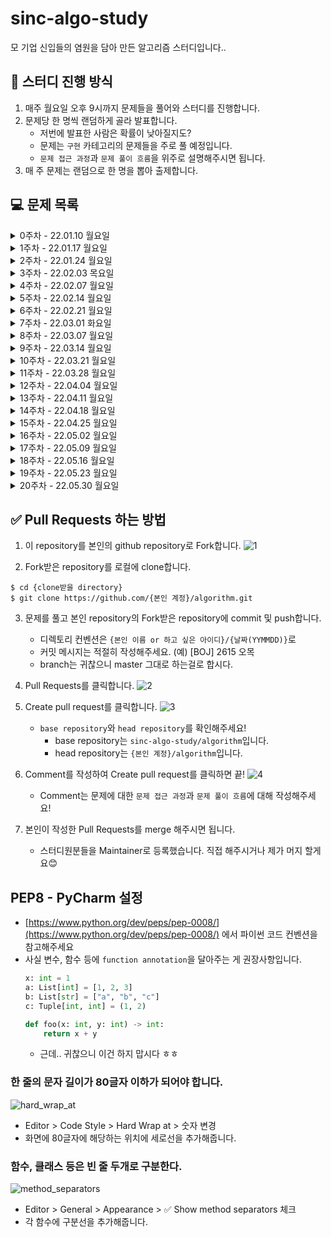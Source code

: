 # sinc-algo-study

모 기업 신입들의 염원을 담아 만든 알고리즘 스터디입니다..

## 📌 스터디 진행 방식
1. 매주 월요일 오후 9시까지 문제들을 풀어와 스터디를 진행합니다.
2. 문제당 한 명씩 랜덤하게 골라 발표합니다.
    * 저번에 발표한 사람은 확률이 낮아질지도?
    * 문제는 `구현` 카테고리의 문제들을 주로 풀 예정입니다.
    * `문제 접근 과정`과 `문제 풀이 흐름`을 위주로 설명해주시면 됩니다.
3. 매 주 문제는 랜덤으로 한 명을 뽑아 출제합니다.

## 💻 문제 목록
<details markdown="1">
<summary>0주차 - 22.01.10 월요일</summary>

### 1. [[BOJ] 2615 오목](https://www.acmicpc.net/problem/2615)
* 구현, 브루트포스
* ![실버 2](https://img.shields.io/badge/%EB%B0%B1%EC%A4%80-SILVER%20II-lightgrey)
### 2. [[PGS] 81301 숫자 문자열과 영단어](https://programmers.co.kr/learn/courses/30/lessons/81301)
* 구현, 시뮬레이션
* ![LV. 1](https://img.shields.io/badge/%ED%94%84%EB%A1%9C%EA%B7%B8%EB%9E%98%EB%A8%B8%EC%8A%A4-Lv.%201-brightgreen)
* 2021 카카오 채용연계형 인턴십 - 1번 문제
### 3. [[PGS] 64061 크레인 인형뽑기 게임](https://programmers.co.kr/learn/courses/30/lessons/64061)
* 구현, 문자열 다루기
* ![LV. 1](https://img.shields.io/badge/%ED%94%84%EB%A1%9C%EA%B7%B8%EB%9E%98%EB%A8%B8%EC%8A%A4-Lv.%201-brightgreen)
* 2019 카카오 개발자 겨울 인턴십 - 1번 문제

</details>

<details markdown="1">
<summary>1주차 - 22.01.17 월요일</summary>

### 1. [[BOJ] 16926 배열 돌리기 1](https://www.acmicpc.net/problem/16926)
* 구현
* ![실버 2](https://img.shields.io/badge/%EB%B0%B1%EC%A4%80-SILVER%20II-lightgrey)
### 2. [[BOJ] 15685 드래곤 커브](https://www.acmicpc.net/problem/15685)
* 구현, 시뮬레이션
* ![골드 4](https://img.shields.io/badge/%EB%B0%B1%EC%A4%80-GOLD%20IV-yellow)
### 3. [[PGS] 60057 문자열 압축](https://programmers.co.kr/learn/courses/30/lessons/60057)
* 구현, 문자열 다루기
* ![LV.2](https://img.shields.io/badge/%ED%94%84%EB%A1%9C%EA%B7%B8%EB%9E%98%EB%A8%B8%EC%8A%A4-Lv.%202-yellow)
* 2020 KAKAO BLIND RECRUITMENT - 1번 문제

</details>

<details markdown="1">
<summary>2주차 - 22.01.24 월요일</summary>

### 1. [[BOJ] 15686 치킨 배달](https://www.acmicpc.net/problem/15686)
* 구현(조합), 브루트포스
* ![골드 5](https://img.shields.io/badge/%EB%B0%B1%EC%A4%80-GOLD%20V-yellow)
### 2. [[BOJ] 1715 카드 정렬하기](https://www.acmicpc.net/problem/1715)
* 우선순위 큐, 그리디
* ![골드 4](https://img.shields.io/badge/%EB%B0%B1%EC%A4%80-GOLD%20IV-yellow)
### 3. [[PGS] 72412 순위 검색](https://programmers.co.kr/learn/courses/30/lessons/72412)
* 구현(자료 구조), 이진 탐색
* ![LV.2](https://img.shields.io/badge/%ED%94%84%EB%A1%9C%EA%B7%B8%EB%9E%98%EB%A8%B8%EC%8A%A4-Lv.%202-yellow)
* 2021 KAKAO BLIND RECRUITMENT - 3번 문제
### 추가 문제. [[PGS] 60060 가사 검색](https://programmers.co.kr/learn/courses/30/lessons/60060)
* 트라이 or 이진 탐색
* ![LV.4](https://img.shields.io/badge/%ED%94%84%EB%A1%9C%EA%B7%B8%EB%9E%98%EB%A8%B8%EC%8A%A4-Lv.%204-red)
* 2020 KAKAO BLIND RECRUITMENT - 4번 문제

</details>

<details markdown="1">
<summary>3주차 - 22.02.03 목요일</summary>

### 1. [[BOJ] 17609 회문](https://www.acmicpc.net/problem/17609)
* 투 포인터, 문자열
* ![실버 1](https://img.shields.io/badge/%EB%B0%B1%EC%A4%80-SILVER%20I-lightgrey)
### 2. [[BOJ] 9663 N-Queen](https://www.acmicpc.net/problem/9663)
* DFS, 백트래킹
* ![골드 5](https://img.shields.io/badge/%EB%B0%B1%EC%A4%80-GOLD%20V-yellow)
### 3. [[BOJ] 1937 욕심쟁이 판다](https://www.acmicpc.net/problem/1937)
* DFS, DP
* ![골드 3](https://img.shields.io/badge/%EB%B0%B1%EC%A4%80-GOLD%20III-yellow)
### 추가 문제. [[PGS] 84021 퍼즐 조각 채우기](https://programmers.co.kr/learn/courses/30/lessons/84021)
* 구현 (매우 복잡한)
* ![LV.3](https://img.shields.io/badge/%ED%94%84%EB%A1%9C%EA%B7%B8%EB%9E%98%EB%A8%B8%EC%8A%A4-Lv.%203-orange)
* 2021 상반기 네이버 신입 공채 : 기술 직군 - 4번 문제

</details>


<details markdown="1">
<summary>4주차 - 22.02.07 월요일</summary>

### 1. [[BOJ] 4485 녹색 옷 입은 애가 젤다지?](https://www.acmicpc.net/problem/4485)
* 다익스트라
* ![골드 4](https://img.shields.io/badge/%EB%B0%B1%EC%A4%80-GOLD%20IV-yellow)
### 2. [[BOJ] 1525 퍼즐](https://www.acmicpc.net/problem/1525)
* BFS, 자료 구조
* ![골드 2](https://img.shields.io/badge/%EB%B0%B1%EC%A4%80-GOLD%20II-yellow)
### 추가 문제. [[PGS] 60063 블록 이동하기](https://programmers.co.kr/learn/courses/30/lessons/60063)
* 구현 (매우 어려운)
* ![LV.3](https://img.shields.io/badge/%ED%94%84%EB%A1%9C%EA%B7%B8%EB%9E%98%EB%A8%B8%EC%8A%A4-Lv.%203-orange)
* 2020 KAKAO BLIND RECRUITMENT - 7번 문제

</details>

<details markdown="1">
<summary>5주차 - 22.02.14 월요일</summary>

### 1. [[BOJ] 1113 수영장 만들기](https://www.acmicpc.net/problem/1113)
* BFS
* ![골드 1](https://img.shields.io/badge/%EB%B0%B1%EC%A4%80-GOLD%20I-yellow)
### 2. [[BOJ] 5582 공통 부분 문자열](https://www.acmicpc.net/problem/5582)
* DP
* ![골드 5](https://img.shields.io/badge/%EB%B0%B1%EC%A4%80-GOLD%20V-yellow)
### 3. [[BOJ] 6236 용돈 관리](https://www.acmicpc.net/problem/6236)
* 이분 탐색
* ![실버 2](https://img.shields.io/badge/%EB%B0%B1%EC%A4%80-SILVER%20II-lightgrey)
### 추가 문제. [[PGS] 72414 광고 삽입](https://programmers.co.kr/learn/courses/30/lessons/72414)
* 구현
* ![LV.3](https://img.shields.io/badge/%ED%94%84%EB%A1%9C%EA%B7%B8%EB%9E%98%EB%A8%B8%EC%8A%A4-Lv.%203-orange)
* 2021 KAKAO BLIND RECRUITMENT - 5번 문제

</details>

<details markdown="1">
<summary>6주차 - 22.02.21 월요일</summary>

### 1. [[BOJ] 2156 포도주 시식](https://www.acmicpc.net/problem/2156)
* DP
* ![실버 1](https://img.shields.io/badge/%EB%B0%B1%EC%A4%80-SILVER%20I-lightgrey)
### 2. [[BOJ] 16236 아기 상어](https://www.acmicpc.net/problem/16236)
* 구현, BFS
* ![골드 3](https://img.shields.io/badge/%EB%B0%B1%EC%A4%80-GOLD%20III-yellow)
### 3. [[BOJ] 22860 폴더 정리](https://www.acmicpc.net/problem/22860)
* 자료구조 (트리, 그래프), 재귀
* ![골드 3](https://img.shields.io/badge/%EB%B0%B1%EC%A4%80-GOLD%20III-yellow)
### 추가 문제. [[PGS] 64062 징검다리 건너기](https://programmers.co.kr/learn/courses/30/lessons/64062)
* 이진 탐색
* ![LV.3](https://img.shields.io/badge/%ED%94%84%EB%A1%9C%EA%B7%B8%EB%9E%98%EB%A8%B8%EC%8A%A4-Lv.%203-orange)
* 2019 KAKAO 개발자 겨울 인턴십 - 5번 문제

</details>

<details markdown="1">
<summary>7주차 - 22.03.01 화요일</summary>

### 1. [[BOJ] 1992 쿼드트리](https://www.acmicpc.net/problem/1992)
* 분할 정복, 재귀
* ![실버 1](https://img.shields.io/badge/%EB%B0%B1%EC%A4%80-SILVER%20I-lightgrey)
### 2. [[BOJ] 11054 가장 긴 바이토닉 부분 수열](https://www.acmicpc.net/problem/11054)
* DP (LIS)
* ![골드 3](https://img.shields.io/badge/%EB%B0%B1%EC%A4%80-GOLD%20III-yellow)
### 3. [[BOJ] 21611 마법사 상어와 블리자드](https://www.acmicpc.net/problem/21611)
* 구현, 시뮬레이션 (매우 빡센)
* ![골드 1](https://img.shields.io/badge/%EB%B0%B1%EC%A4%80-GOLD%20I-yellow)
### 추가 문제. [[BOJ] 1208 부분수열의 합 2](https://www.acmicpc.net/problem/1208)
* 구현, 재귀
* ![골드 1](https://img.shields.io/badge/%EB%B0%B1%EC%A4%80-GOLD%20I-yellow)

</details>

<details markdown="1">
<summary>8주차 - 22.03.07 월요일</summary>

### 1. [[BOJ] 11559 Puyo Puyo](https://www.acmicpc.net/problem/11559)
* 구현, 시뮬레이션, BFS
* ![골드 4](https://img.shields.io/badge/%EB%B0%B1%EC%A4%80-GOLD%20IV-yellow)
### 2. [[BOJ] 9935 문자열 폭발](https://www.acmicpc.net/problem/9935)
* 문자열, 자료 구조(스택)
* ![골드 4](https://img.shields.io/badge/%EB%B0%B1%EC%A4%80-GOLD%20IV-yellow)
### 3. [[BOJ] 16197 두 동전](https://www.acmicpc.net/problem/16197)
* DFS, BFS, 백트래킹
* ![골드 4](https://img.shields.io/badge/%EB%B0%B1%EC%A4%80-GOLD%20IV-yellow)
### 추가 문제. [[PGS] 60061 기둥과 보 설치](https://programmers.co.kr/learn/courses/30/lessons/60061)
* 구현
* ![LV.3](https://img.shields.io/badge/%ED%94%84%EB%A1%9C%EA%B7%B8%EB%9E%98%EB%A8%B8%EC%8A%A4-Lv.%203-orange)
* 2020 KAKAO BLIND RECRUITMENT - 5번 문제

</details>

<details markdown="1">
<summary>9주차 - 22.03.14 월요일</summary>

### 1. [[BOJ] 13398 연속합 2](https://www.acmicpc.net/problem/13398)
* 다이나믹 프로그래밍
* ![골드 5](https://img.shields.io/badge/%EB%B0%B1%EC%A4%80-GOLD%20V-yellow)
### 2. [[BOJ] 16562 친구비](https://www.acmicpc.net/problem/16562)
* 분리 집합 (Union-Find)
* ![골드 3](https://img.shields.io/badge/%EB%B0%B1%EC%A4%80-GOLD%20III-yellow)
### 3. [[PGS] 81302 거리두기 확인하기](https://programmers.co.kr/learn/courses/30/lessons/81302)
* 구현, 시뮬레이션
* ![LV.2](https://img.shields.io/badge/%ED%94%84%EB%A1%9C%EA%B7%B8%EB%9E%98%EB%A8%B8%EC%8A%A4-Lv.%202-yellow)
* 2021 카카오 채용연계형 인턴십 - 2번 문제
### 추가 문제. [[BOJ] 2146 다리 만들기](https://www.acmicpc.net/problem/2146)
* 구현, 그래프 탐색(DFS, BFS)
* ![골드 3](https://img.shields.io/badge/%EB%B0%B1%EC%A4%80-GOLD%20III-yellow)

</details>

<details markdown="1">
<summary>10주차 - 22.03.21 월요일</summary>

### 1. [[PGS] 92341 주차 요금 계산](https://programmers.co.kr/learn/courses/30/lessons/92341)
* 구현
* ![LV.2](https://img.shields.io/badge/%ED%94%84%EB%A1%9C%EA%B7%B8%EB%9E%98%EB%A8%B8%EC%8A%A4-Lv.%202-yellow)
* 2022 KAKAO BLIND RECRUITMENT - 3번 문제
### 2. [[BOJ] 17144 미세먼지 안녕!](https://www.acmicpc.net/problem/17144)
* 구현, 시뮬레이션
* ![골드 4](https://img.shields.io/badge/%EB%B0%B1%EC%A4%80-GOLD%20IV-yellow)
### 3. [[BOJ] 2294 동전 2](https://www.acmicpc.net/problem/2294)
* 다이나믹 프로그래밍
* ![실버 1](https://img.shields.io/badge/%EB%B0%B1%EC%A4%80-SILVER%20I-lightgrey)
### 추가 문제. [[BOJ] 14267 회사 문화 1](https://www.acmicpc.net/problem/14267)
* 트리
* ![골드 4](https://img.shields.io/badge/%EB%B0%B1%EC%A4%80-GOLD%20IV-yellow)
### 추가 문제. [[BOJ] 1949 우수 마을](https://www.acmicpc.net/problem/1949)
* 트리에서의 다이나믹 프로그래밍
* ![골드 2](https://img.shields.io/badge/%EB%B0%B1%EC%A4%80-GOLD%20II-yellow)

</details>

<details markdown="1">
<summary>11주차 - 22.03.28 월요일</summary>

### 1. [[BOJ] 16235 나무 재테크](https://www.acmicpc.net/problem/16235)
* 구현, 시뮬레이션
* ![골드 4](https://img.shields.io/badge/%EB%B0%B1%EC%A4%80-GOLD%20IV-yellow)
### 2. [[BOJ] 2302 극장 좌석](https://www.acmicpc.net/problem/2302)
* 다이나믹 프로그래밍
* ![실버 1](https://img.shields.io/badge/%EB%B0%B1%EC%A4%80-SILVER%20I-lightgrey)
### 3. [[BOJ] 2370 시장 선거 포스터](https://www.acmicpc.net/problem/2370)
* 구현
* ![골드 4](https://img.shields.io/badge/%EB%B0%B1%EC%A4%80-GOLD%20IV-yellow)
### 추가 문제. [[BOJ] 2151 거울 설치](https://www.acmicpc.net/problem/2151)
* BFS
* ![골드 4](https://img.shields.io/badge/%EB%B0%B1%EC%A4%80-GOLD%20IV-yellow)

</details>

<details markdown="1">
<summary>12주차 - 22.04.04 월요일</summary>

### 1. [[BOJ] 14499 주사위 굴리기](https://www.acmicpc.net/problem/14499)
* 구현, 시뮬레이션
* ![골드 4](https://img.shields.io/badge/%EB%B0%B1%EC%A4%80-GOLD%20IV-yellow)
* 삼성 SW 역량 테스트 기출
### 2. [[BOJ] 15684 사다리 조작](https://www.acmicpc.net/problem/15684)
* 구현, 백트래킹, 조합
* ![골드 4](https://img.shields.io/badge/%EB%B0%B1%EC%A4%80-GOLD%20IV-yellow)
* 삼성 SW 역량 테스트 기출
### 3. [[BOJ] 21278 호석이 두 마리 치킨](https://www.acmicpc.net/problem/21278)
* 플로이드-와샬
* ![골드 5](https://img.shields.io/badge/%EB%B0%B1%EC%A4%80-GOLD%20V-yellow)
### 추가 문제. [[PGS] 62050 지형 이동](https://programmers.co.kr/learn/courses/30/lessons/62050)
* 그래프 탐색(DFS/BFS), 최소 스패닝 트리 (크루스칼)
* ![LV.4](https://img.shields.io/badge/%ED%94%84%EB%A1%9C%EA%B7%B8%EB%9E%98%EB%A8%B8%EC%8A%A4-Lv.%204-red)
* 힌트) '그래프 형태'로 생각하기. 사다리 없이 이동 가능한 부분들을 노드로, 사다리를 간선으로.
* [해설](https://prgms.tistory.com/20)
</details>

<details markdown="1">
<summary>13주차 - 22.04.11 월요일</summary>

### 1. [[BOJ] 17143 낚시왕](https://www.acmicpc.net/problem/17143)
* 구현, 시뮬레이션
* ![골드 2](https://img.shields.io/badge/%EB%B0%B1%EC%A4%80-GOLD%20II-yellow)
* 삼성 SW 역량 테스트 기출
### 2. [[BOJ] 21609 상어 중학교](https://www.acmicpc.net/problem/21609)
* 구현, 시뮬레이션, 그래프 탐색 (DFS, BFS)
* ![골드 2](https://img.shields.io/badge/%EB%B0%B1%EC%A4%80-GOLD%20II-yellow)
* 삼성 SW 역량 테스트 기출
### 3. [[BOJ] 12781 PIZZA ALVOLOC](https://www.acmicpc.net/problem/12781)
* 기하학, 선분 교차 판정
* ![골드 4](https://img.shields.io/badge/%EB%B0%B1%EC%A4%80-GOLD%20IV-yellow)
### 추가 문제. [[BOJ] 1480 보석 모으기](https://www.acmicpc.net/problem/1480)
* 다이나믹 프로그래밍 + 비트마스킹
* ![골드 1](https://img.shields.io/badge/%EB%B0%B1%EC%A4%80-GOLD%20I-yellow)
</details>

<details markdown="1">
<summary>14주차 - 22.04.18 월요일</summary>

### 1. [[BOJ] 20056 마법사 상어와 파이어볼](https://www.acmicpc.net/problem/20056)
* 구현, 시뮬레이션
* ![골드 4](https://img.shields.io/badge/%EB%B0%B1%EC%A4%80-GOLD%20IV-yellow)
* 삼성 SW 역량 테스트 기출
### 2. [[BOJ] 16637 괄호 추가하기](https://www.acmicpc.net/problem/16637)
* 브루트포스, 재귀
* ![골드 3](https://img.shields.io/badge/%EB%B0%B1%EC%A4%80-GOLD%20III-yellow)
* 삼성 A형 기출
### 3. [[BOJ] 20166 문자열 지옥에 빠진 호석](https://www.acmicpc.net/problem/20166)
* 해쉬를 사용한 집합과 맵, 문자열, 그래프 탐색(DFS, BFS)
* ![골드 5](https://img.shields.io/badge/%EB%B0%B1%EC%A4%80-GOLD%20V-yellow)
### 추가 문제. [[PGS] 81303 표 편집](https://programmers.co.kr/learn/courses/30/lessons/81303)
* 구현, 자료 구조 (링크드 리스트)
* ![LV.3](https://img.shields.io/badge/%ED%94%84%EB%A1%9C%EA%B7%B8%EB%9E%98%EB%A8%B8%EC%8A%A4-Lv.%203-orange)
* 2021 카카오 채용연계형 인턴십 - 3번 문제
</details>

<details markdown="1">
<summary>15주차 - 22.04.25 월요일</summary>

### 1. [[BOJ] 17135 캐슬 디펜스](https://www.acmicpc.net/problem/17135)
* ![골드 4](https://img.shields.io/badge/%EB%B0%B1%EC%A4%80-GOLD%20IV-yellow)
* 구현, 시뮬레이션, 브루트포스
* 삼성 A형 기출
### 2. [[BOJ] 17136 색종이 붙이기](https://www.acmicpc.net/problem/17136)
* ![골드 2](https://img.shields.io/badge/%EB%B0%B1%EC%A4%80-GOLD%20II-yellow)
* 브루트포스, 백트래킹
* 삼성 A형 기출
### 3. [[BOJ] 1826 연료 채우기](https://www.acmicpc.net/problem/1826)
* 그리디, 우선순위 큐
* ![골드 3](https://img.shields.io/badge/%EB%B0%B1%EC%A4%80-GOLD%20III-yellow)
### 추가 문제. [[PGS] 67258 보석 쇼핑](https://programmers.co.kr/learn/courses/30/lessons/67258)
* 투 포인터
* ![LV.3](https://img.shields.io/badge/%ED%94%84%EB%A1%9C%EA%B7%B8%EB%9E%98%EB%A8%B8%EC%8A%A4-Lv.%203-orange)
* 2020 카카오 인턴십 - 3번 문제
</details>

<details markdown="1">
<summary>16주차 - 22.05.02 월요일</summary>

### 1. [[BOJ] 17406 배열 돌리기 4](https://www.acmicpc.net/problem/17406)
* ![골드 4](https://img.shields.io/badge/%EB%B0%B1%EC%A4%80-GOLD%20IV-yellow)
* 삼성 A형 기출
### 2. [[BOJ] 20057 마법사 상어와 토네이도](https://www.acmicpc.net/problem/20057)
* ![골드 3](https://img.shields.io/badge/%EB%B0%B1%EC%A4%80-GOLD%20III-yellow)
* 삼성 SW 역량 테스트 기출
### 3. [[BOJ] 22945 팀 빌딩](https://www.acmicpc.net/problem/22945)
* ![골드 4](https://img.shields.io/badge/%EB%B0%B1%EC%A4%80-GOLD%20IV-yellow)
### 추가 문제. [[BOJ] 2533 사회망 서비스(SNS)](https://www.acmicpc.net/problem/2533)
* ![골드 3](https://img.shields.io/badge/%EB%B0%B1%EC%A4%80-GOLD%20III-yellow)
</details>

<details markdown="1">
<summary>17주차 - 22.05.09 월요일</summary>

### 1. [[BOJ] 17837 새로운 게임 2](https://www.acmicpc.net/problem/17837)
* ![골드 2](https://img.shields.io/badge/%EB%B0%B1%EC%A4%80-GOLD%20II-yellow)
### 2. [[BOJ] 1493 박스채우기](https://www.acmicpc.net/problem/1493)
* ![골드 3](https://img.shields.io/badge/%EB%B0%B1%EC%A4%80-GOLD%20III-yellow)
### 3. [[BOJ] 1039 교환](https://www.acmicpc.net/problem/1039)
* ![골드 3](https://img.shields.io/badge/%EB%B0%B1%EC%A4%80-GOLD%20III-yellow)
### 추가 문제. [[BOJ] 1484 등산](https://www.acmicpc.net/problem/1486)
* ![골드 1](https://img.shields.io/badge/%EB%B0%B1%EC%A4%80-GOLD%20I-yellow)
</details>

<details markdown="1">
<summary>18주차 - 22.05.16 월요일</summary>

### 1. [[BOJ] 19238 스타트 택시](https://www.acmicpc.net/problem/19238)
* ![골드 3](https://img.shields.io/badge/%EB%B0%B1%EC%A4%80-GOLD%20III-yellow)
### 2. [[BOJ] 16437 양 구출 작전](https://www.acmicpc.net/problem/16437)
* ![골드 2](https://img.shields.io/badge/%EB%B0%B1%EC%A4%80-GOLD%20II-yellow)
### 3. [[BOJ] 20542 받아쓰기](https://www.acmicpc.net/problem/20542)
* ![골드 3](https://img.shields.io/badge/%EB%B0%B1%EC%A4%80-GOLD%20III-yellow)
### 추가 문제. [[BOJ] 3687 성냥개비](https://www.acmicpc.net/problem/3687)
* ![골드 2](https://img.shields.io/badge/%EB%B0%B1%EC%A4%80-GOLD%20II-yellow)
</details>



<details markdown="1">
<summary>19주차 - 22.05.23 월요일</summary>

### 1. [[BOJ] 14890 경사로](https://www.acmicpc.net/problem/14890)
* ![골드 3](https://img.shields.io/badge/%EB%B0%B1%EC%A4%80-GOLD%20III-yellow)
### 2. [[BOJ] 1062 가르침](https://www.acmicpc.net/problem/1062)
* ![골드 4](https://img.shields.io/badge/%EB%B0%B1%EC%A4%80-GOLD%20IV-yellow)
### 3. [[BOJ] 14938 서강그라운드](https://www.acmicpc.net/problem/14938)
* ![골드 4](https://img.shields.io/badge/%EB%B0%B1%EC%A4%80-GOLD%20IV-yellow)
### 추가 문제. [[BOJ] 2143 두 배열의 합](https://www.acmicpc.net/problem/2143)
* ![골드 3](https://img.shields.io/badge/%EB%B0%B1%EC%A4%80-GOLD%20III-yellow)

</details>

<details markdown="1">
<summary>20주차 - 22.05.30 월요일</summary>

### 1. [[BOJ] 17255 N으로 만들기](https://www.acmicpc.net/problem/14890)
* ![골드 4](https://img.shields.io/badge/%EB%B0%B1%EC%A4%80-GOLD%20IV-yellow)
### 2. [[BOJ] 1030 프렉탈 평면](https://www.acmicpc.net/problem/1030)
* ![골드 3](https://img.shields.io/badge/%EB%B0%B1%EC%A4%80-GOLD%20III-yellow)
### 3. [[BOJ] 20061 모노미노도미노](https://www.acmicpc.net/problem/20061)
* ![골드 2](https://img.shields.io/badge/%EB%B0%B1%EC%A4%80-GOLD%20II-yellow)
### 추가 문제. [[BOJ] 10423 전기가 부족해](https://www.acmicpc.net/problem/10423)
* ![골드 2](https://img.shields.io/badge/%EB%B0%B1%EC%A4%80-GOLD%20II-yellow)

</details>



## ✅ Pull Requests 하는 방법

1. 이 repository를 본인의 github repository로 Fork합니다.
![1](https://user-images.githubusercontent.com/38418028/148671883-fbc924b8-8a8f-4c61-9f33-ae95bd4d7a23.png)

2. Fork받은 repository를 로컬에 clone합니다.
```shell
$ cd {clone받을 directory}
$ git clone https://github.com/{본인 계정}/algorithm.git
```

3. 문제를 풀고 본인 repository의 Fork받은 repository에 commit 및 push합니다.
    * 디렉토리 컨벤션은 `{본인 이름 or 하고 싶은 아이디}/{날짜(YYMMDD)}`로
    * 커밋 메시지는 적절히 작성해주세요. (예) [BOJ] 2615 오목
    * branch는 귀찮으니 master 그대로 하는걸로 합시다.

4. Pull Requests를 클릭합니다.
![2](https://user-images.githubusercontent.com/38418028/148672270-354af0c8-dfae-4317-8d8b-7ce5aee23647.png)

5. Create pull request를 클릭합니다.
![3](https://user-images.githubusercontent.com/38418028/148672308-f5fba2a9-6ffd-4ffd-9fb4-1b99c2c51421.png)
    * `base repository`와 `head repository`를 확인해주세요!
        * base repository는 `sinc-algo-study/algorithm`입니다.
        * head repository는 `{본인 계정}/algorithm`입니다.

6. Comment를 작성하여 Create pull request를 클릭하면 끝!
![4](https://user-images.githubusercontent.com/38418028/148672395-b3fc722c-a443-4df4-870f-50262dcd2e13.png)
    * Comment는 문제에 대한 `문제 접근 과정`과 `문제 풀이 흐름`에 대해 작성해주세요!

7. 본인이 작성한 Pull Requests를 merge 해주시면 됩니다.
    * 스터디원분들을 Maintainer로 등록했습니다. 직접 해주시거나 제가 머지 할게요😊

## PEP8 - PyCharm 설정
* [https://www.python.org/dev/peps/pep-0008/](https://www.python.org/dev/peps/pep-0008/) 에서 파이썬 코드 컨벤션을 참고해주세요
* 사실 변수, 함수 등에 `function annotation`을 달아주는 게 권장사항입니다.
    ```python
    x: int = 1
    a: List[int] = [1, 2, 3]
    b: List[str] = ["a", "b", "c"]
    c: Tuple[int, int] = (1, 2)
    
    def foo(x: int, y: int) -> int:
        return x + y
    ```
    * 근데.. 귀찮으니 이건 하지 맙시다 ㅎㅎ
### 한 줄의 문자 길이가 80글자 이하가 되어야 합니다.
![hard_wrap_at](https://user-images.githubusercontent.com/38418028/150794459-11c2091b-d5e3-4b5e-a43e-ba849e37d654.png)

* Editor > Code Style > Hard Wrap at > 숫자 변경
* 화면에 80글자에 해당하는 위치에 세로선을 추가해줍니다.

### 함수, 클래스 등은 빈 줄 두개로 구분한다.
![method_separators](https://user-images.githubusercontent.com/38418028/150794455-a62e6796-0fc9-4efa-baf9-36131cfa6f35.png)

* Editor > General > Appearance > ✅ Show method separators 체크
* 각 함수에 구분선을 추가해줍니다.
